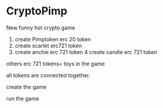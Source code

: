 # CryptoPimp
New funny hot crypto game

1. create Pimptoken erc 20 token
2. create scarlet erc721 token
3. create anchie erc 721 token
4 create candie erc 721 token

others erc 721 tokens= toys in the game

all tokens are connected together.

create the game

run the game
